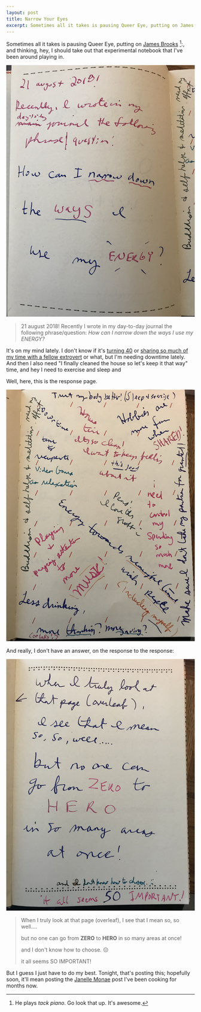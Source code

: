 ```yaml
---
layout: post
title: Narrow Your Eyes
excerpt: Sometimes all it takes is pausing Queer Eye, putting on James Brooks, and thinking, hey, I should take out that experimental notebook that I've been playing around in.
---
```


Sometimes all it takes is pausing Queer Eye, putting on [James Brooks][brooks] [^1]:, and thinking, hey, I should take out that experimental notebook that I've been around playing in. 

![journal page image that includes handwritten scrawl of the blockquote that is directly below the image](/images/082118-blockquote.jpg)

>21 august 2018! Recently I wrote  in my day-to-day journal the following phrase/question:
>_How can I narrow down the ways I use my ENERGY?_

It's on my mind lately. I don't know if it's [turning 40][forty] or [sharing so much of my time with a fellow extrovert][andrea] or what, but I'm needing downtime lately. And then I also need "I finally cleaned the house so let's keep it that way" time, and hey I need to exercise and sleep and

Well, here, this is the response page.

![journal page with many phrases written on it, such as i need to control my spending so much more, energy towards meaningful time with people, hobbies are more fun when SHARED, and the like](/images/082118-idea-cluster.jpg)

And really, I don't have an answer, on the response to the response:

![image that includes handwritten text that is present in the next blockquote](/images/082118-response-response.jpg)

>When I truly look at that page (overleaf), I see that I mean so, so well....
>
>but no one can go from **ZERO** to **HERO** in so many areas at once!
> 
>and I don't know how to choose. 😔
>
>it all seems SO IMPORTANT!

But I guess I just have to do my best. Tonight, that's posting this; hopefully soon, it'll mean posting the [Janelle Monae][pynk] post I've been cooking for months now. 

[^1]: He plays _tack piano_. Go look that up. It's awesome.

[andrea]: https://www.instagram.com/p/Bj_ZMthhdAz/?taken-by=jwithy
[brooks]: https://app.vinylmeplease.com/classics/vol-15-james-booker-the-lost-paramount-tapes
[forty]: https://jw.micro.blog/2018/02/11/th-birthday-chicagoland.html
[pynk]: https://jw.micro.blog/2018/06/13/pink-like-the.html
